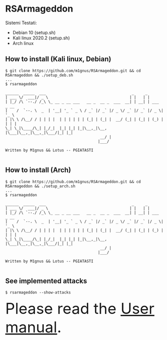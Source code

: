 # RSArmageddon
<p>Sistemi Testati:</p>
<ul>
    <li>Debian 10 (setup.sh)
    <li>Kali linux 2020.2 (setup.sh)
    <li>Arch linux
</ul>

## How to install (Kali linux, Debian)

```
$ git clone https://github.com/m1gnus/RSArmageddon.git && cd RSArmageddon && ./setup_deb.sh
...
$ rsarmageddon

______  _____  ___                                      _     _             
| ___ \/  ___|/ _ \                                    | |   | |             
| |_/ /\ `--./ /_\ \_ __ _ __ ___   __ _  __ _  ___  __| | __| | ___  _ __  
|    /  `--. \  _  | '__| '_ ` _ \ / _` |/ _` |/ _ \/ _` |/ _` |/ _ \| '_ \ 
| |\ \ /\__/ / | | | |  | | | | | | (_| | (_| |  __/ (_| | (_| | (_) | | | |
\_| \_|\____/\_| |_/_|  |_| |_| |_|\__,_|\__, |\___|\__,_|\__,_|\___/|_| |_|
                                          __/ |                             
                                         |___/  

Written by M1gnus && Lotus -- PGIATASTI
                                                                            
```

## How to install (Arch)

```
$ git clone https://github.com/m1gnus/RSArmageddon.git && cd RSArmageddon && ./setup_arch.sh
...
$ rsarmageddon

______  _____  ___                                      _     _             
| ___ \/  ___|/ _ \                                    | |   | |             
| |_/ /\ `--./ /_\ \_ __ _ __ ___   __ _  __ _  ___  __| | __| | ___  _ __  
|    /  `--. \  _  | '__| '_ ` _ \ / _` |/ _` |/ _ \/ _` |/ _` |/ _ \| '_ \ 
| |\ \ /\__/ / | | | |  | | | | | | (_| | (_| |  __/ (_| | (_| | (_) | | | |
\_| \_|\____/\_| |_/_|  |_| |_| |_|\__,_|\__, |\___|\__,_|\__,_|\___/|_| |_|
                                          __/ |                             
                                         |___/  

Written by M1gnus && Lotus -- PGIATASTI
                                                                            
```

## See implemented attacks

```
$ rsarmageddon --show-attacks
```

<font size=10>Please read the <a href="https://github.com/m1gnus/RSArmageddon/blob/master/RSArmageddon.pdf">User manual</a>.</font>